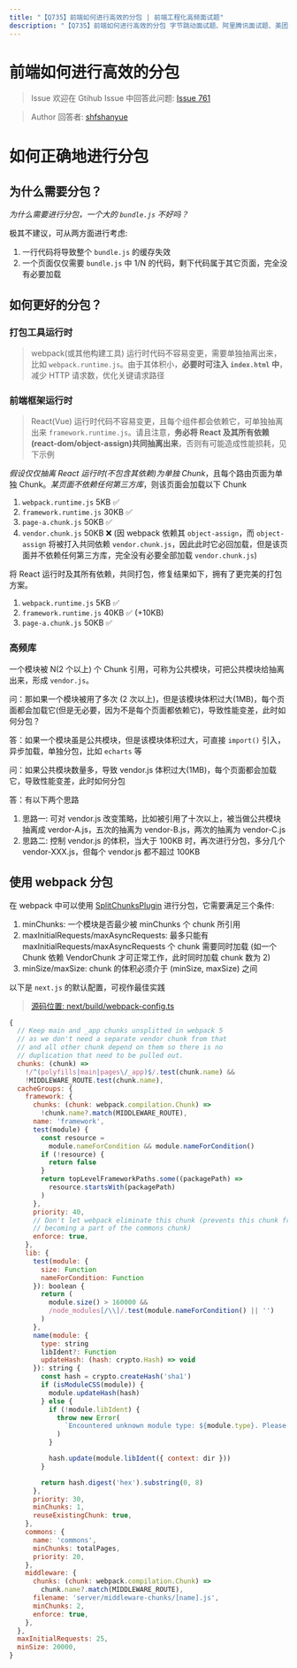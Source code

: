 ```yaml
---
title: "【Q735】前端如何进行高效的分包 | 前端工程化高频面试题"
description: "【Q735】前端如何进行高效的分包 字节跳动面试题、阿里腾讯面试题、美团小米面试题。"
---
```


# 前端如何进行高效的分包

> Issue
> 欢迎在 Gtihub Issue 中回答此问题: [Issue 761](https://github.com/shfshanyue/Daily-Question/issues/761)

> Author
> 回答者: [shfshanyue](https://github.com/shfshanyue)

# 如何正确地进行分包

## 为什么需要分包？

_为什么需要进行分包，一个大的 `bundle.js` 不好吗？_

极其不建议，可从两方面进行考虑:

1. 一行代码将导致整个 `bundle.js` 的缓存失效
1. 一个页面仅仅需要 `bundle.js` 中 1/N 的代码，剩下代码属于其它页面，完全没有必要加载

## 如何更好的分包？

### 打包工具运行时

> webpack(或其他构建工具) 运行时代码不容易变更，需要单独抽离出来，比如 `webpack.runtime.js`。由于其体积小，**必要时可注入 `index.html` 中**，减少 HTTP 请求数，优化关键请求路径

### 前端框架运行时

> React(Vue) 运行时代码不容易变更，且每个组件都会依赖它，可单独抽离出来 `framework.runtime.js`。请且注意，**务必将 React 及其所有依赖(react-dom/object-assign)共同抽离出来**，否则有可能造成性能损耗，见下示例

_假设仅仅抽离 React 运行时(不包含其依赖)为单独 Chunk_，且每个路由页面为单独 Chunk。_某页面不依赖任何第三方库_，则该页面会加载以下 Chunk

1. `webpack.runtime.js` 5KB ✅
2. `framework.runtime.js` 30KB ✅
3. `page-a.chunk.js` 50KB ✅
4. `vendor.chunk.js` 50KB ❌ (因 webpack 依赖其 `object-assign`，而 `object-assign` 将被打入共同依赖 `vendor.chunk.js`，因此此时它必回加载，但是该页面并不依赖任何第三方库，完全没有必要全部加载 `vendor.chunk.js`)

将 React 运行时及其所有依赖，共同打包，修复结果如下，拥有了更完美的打包方案。

1. `webpack.runtime.js` 5KB ✅
2. `framework.runtime.js` 40KB ✅ (+10KB)
3. `page-a.chunk.js` 50KB ✅

### 高频库

一个模块被 N(2 个以上) 个 Chunk 引用，可称为公共模块，可把公共模块给抽离出来，形成 `vendor.js`。

问：那如果一个模块被用了多次 (2 次以上)，但是该模块体积过大(1MB)，每个页面都会加载它(但是无必要，因为不是每个页面都依赖它)，导致性能变差，此时如何分包？

答：如果一个模块虽是公共模块，但是该模块体积过大，可直接 `import()` 引入，异步加载，单独分包，比如 `echarts` 等

问：如果公共模块数量多，导致 vendor.js 体积过大(1MB)，每个页面都会加载它，导致性能变差，此时如何分包

答：有以下两个思路

1. 思路一: 可对 vendor.js 改变策略，比如被引用了十次以上，被当做公共模块抽离成 verdor-A.js，五次的抽离为 vendor-B.js，两次的抽离为 vendor-C.js
1. 思路二: 控制 vendor.js 的体积，当大于 100KB 时，再次进行分包，多分几个 vendor-XXX.js，但每个 vendor.js 都不超过 100KB

## 使用 webpack 分包

在 webpack 中可以使用 [SplitChunksPlugin](https://webpack.js.org/plugins/split-chunks-plugin) 进行分包，它需要满足三个条件:

1. minChunks: 一个模块是否最少被 minChunks 个 chunk 所引用
1. maxInitialRequests/maxAsyncRequests: 最多只能有 maxInitialRequests/maxAsyncRequests 个 chunk 需要同时加载 (如一个 Chunk 依赖 VendorChunk 才可正常工作，此时同时加载 chunk 数为 2)
1. minSize/maxSize: chunk 的体积必须介于 (minSize, maxSize) 之间

以下是 `next.js` 的默认配置，可视作最佳实践

> [源码位置: next/build/webpack-config.ts](https://github.com/vercel/next.js/blob/v12.0.5-canary.10/packages/next/build/webpack-config.ts#L728)

```js
{
  // Keep main and _app chunks unsplitted in webpack 5
  // as we don't need a separate vendor chunk from that
  // and all other chunk depend on them so there is no
  // duplication that need to be pulled out.
  chunks: (chunk) =>
    !/^(polyfills|main|pages\/_app)$/.test(chunk.name) &&
    !MIDDLEWARE_ROUTE.test(chunk.name),
  cacheGroups: {
    framework: {
      chunks: (chunk: webpack.compilation.Chunk) =>
        !chunk.name?.match(MIDDLEWARE_ROUTE),
      name: 'framework',
      test(module) {
        const resource =
          module.nameForCondition && module.nameForCondition()
        if (!resource) {
          return false
        }
        return topLevelFrameworkPaths.some((packagePath) =>
          resource.startsWith(packagePath)
        )
      },
      priority: 40,
      // Don't let webpack eliminate this chunk (prevents this chunk from
      // becoming a part of the commons chunk)
      enforce: true,
    },
    lib: {
      test(module: {
        size: Function
        nameForCondition: Function
      }): boolean {
        return (
          module.size() > 160000 &&
          /node_modules[/\\]/.test(module.nameForCondition() || '')
        )
      },
      name(module: {
        type: string
        libIdent?: Function
        updateHash: (hash: crypto.Hash) => void
      }): string {
        const hash = crypto.createHash('sha1')
        if (isModuleCSS(module)) {
          module.updateHash(hash)
        } else {
          if (!module.libIdent) {
            throw new Error(
              `Encountered unknown module type: ${module.type}. Please open an issue.`
            )
          }

          hash.update(module.libIdent({ context: dir }))
        }

        return hash.digest('hex').substring(0, 8)
      },
      priority: 30,
      minChunks: 1,
      reuseExistingChunk: true,
    },
    commons: {
      name: 'commons',
      minChunks: totalPages,
      priority: 20,
    },
    middleware: {
      chunks: (chunk: webpack.compilation.Chunk) =>
        chunk.name?.match(MIDDLEWARE_ROUTE),
      filename: 'server/middleware-chunks/[name].js',
      minChunks: 2,
      enforce: true,
    },
  },
  maxInitialRequests: 25,
  minSize: 20000,
}
```

